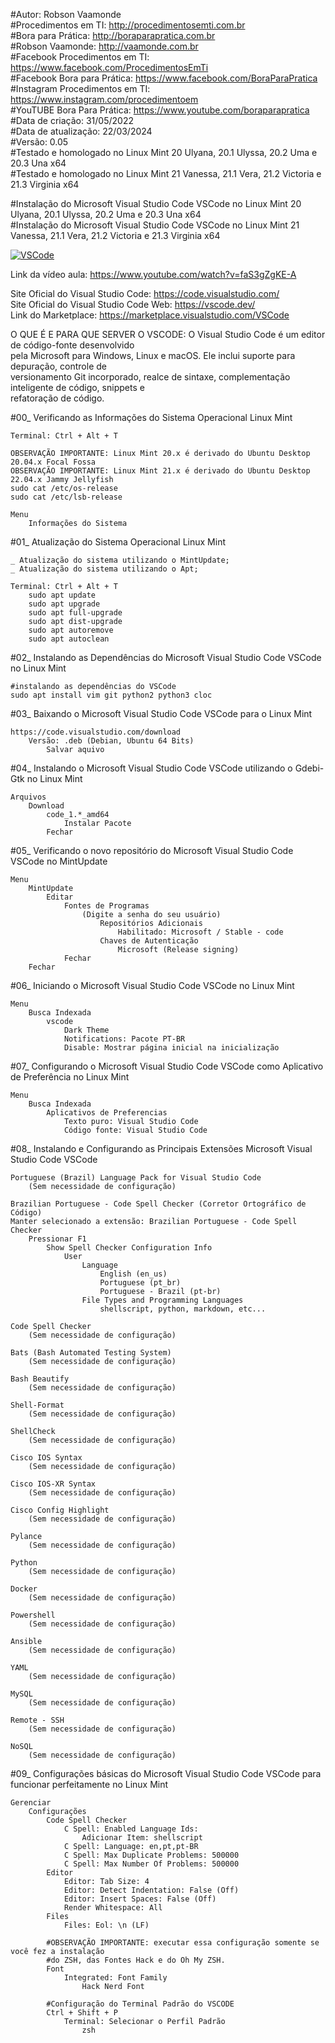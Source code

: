 #Autor: Robson Vaamonde<br>
#Procedimentos em TI: http://procedimentosemti.com.br<br>
#Bora para Prática: http://boraparapratica.com.br<br>
#Robson Vaamonde: http://vaamonde.com.br<br>
#Facebook Procedimentos em TI: https://www.facebook.com/ProcedimentosEmTi<br>
#Facebook Bora para Prática: https://www.facebook.com/BoraParaPratica<br>
#Instagram Procedimentos em TI: https://www.instagram.com/procedimentoem<br>
#YouTUBE Bora Para Prática: https://www.youtube.com/boraparapratica<br>
#Data de criação: 31/05/2022<br>
#Data de atualização: 22/03/2024<br>
#Versão: 0.05<br>
#Testado e homologado no Linux Mint 20 Ulyana, 20.1 Ulyssa, 20.2 Uma e 20.3 Una x64<br>
#Testado e homologado no Linux Mint 21 Vanessa, 21.1 Vera, 21.2 Victoria e 21.3 Virginia x64

#Instalação do Microsoft Visual Studio Code VSCode no Linux Mint 20 Ulyana, 20.1 Ulyssa, 20.2 Uma e 20.3 Una x64<br>
#Instalação do Microsoft Visual Studio Code VSCode no Linux Mint 21 Vanessa, 21.1 Vera, 21.2 Victoria e 21.3 Virginia x64

[![VSCode](http://img.youtube.com/vi/faS3gZgKE-A/0.jpg)](https://www.youtube.com/watch?v=faS3gZgKE-A "VSCode")

Link da vídeo aula: https://www.youtube.com/watch?v=faS3gZgKE-A

Site Oficial do Visual Studio Code: https://code.visualstudio.com/<br>
Site Oficial do Visual Studio Code Web: https://vscode.dev/<br>
Link do Marketplace: https://marketplace.visualstudio.com/VSCode

O QUE É E PARA QUE SERVER O VSCODE: O Visual Studio Code é um editor de código-fonte desenvolvido<br>
pela Microsoft para Windows, Linux e macOS. Ele inclui suporte para depuração, controle de<br> 
versionamento Git incorporado, realce de sintaxe, complementação inteligente de código, snippets e<br> 
refatoração de código.

#00_ Verificando as Informações do Sistema Operacional Linux Mint<br>

	Terminal: Ctrl + Alt + T

	OBSERVAÇÃO IMPORTANTE: Linux Mint 20.x é derivado do Ubuntu Desktop 20.04.x Focal Fossa 
	OBSERVAÇÃO IMPORTANTE: Linux Mint 21.x é derivado do Ubuntu Desktop 22.04.x Jammy Jellyfish
	sudo cat /etc/os-release
	sudo cat /etc/lsb-release

	Menu
		Informações do Sistema
		
#01_ Atualização do Sistema Operacional Linux Mint<br>

	_ Atualização do sistema utilizando o MintUpdate;
	_ Atualização do sistema utilizando o Apt;

	Terminal: Ctrl + Alt + T
		sudo apt update
		sudo apt upgrade
		sudo apt full-upgrade
		sudo apt dist-upgrade
		sudo apt autoremove
		sudo apt autoclean

#02_ Instalando as Dependências do Microsoft Visual Studio Code VSCode no Linux Mint<br>

	#instalando as dependências do VSCode
	sudo apt install vim git python2 python3 cloc

#03_ Baixando o Microsoft Visual Studio Code VSCode para o Linux Mint<br>

	https://code.visualstudio.com/download
		Versão: .deb (Debian, Ubuntu 64 Bits)
			Salvar aquivo

#04_ Instalando o Microsoft Visual Studio Code VSCode utilizando o Gdebi-Gtk no Linux Mint<br>

	Arquivos
		Download
			code_1.*_amd64
				Instalar Pacote
			Fechar

#05_ Verificando o novo repositório do Microsoft Visual Studio Code VSCode no MintUpdate<br>

	Menu
		MintUpdate
			Editar
				Fontes de Programas
					(Digite a senha do seu usuário)
						Repositórios Adicionais
							Habilitado: Microsoft / Stable - code
						Chaves de Autenticação
							Microsoft (Release signing)
				Fechar
		Fechar

#06_ Iniciando o Microsoft Visual Studio Code VSCode no Linux Mint<br>

	Menu
		Busca Indexada
			vscode
				Dark Theme
				Notifications: Pacote PT-BR
				Disable: Mostrar página inicial na inicialização

#07_ Configurando o Microsoft Visual Studio Code VSCode como Aplicativo de Preferência no Linux Mint<br>

	Menu
		Busca Indexada
			Aplicativos de Preferencias
				Texto puro: Visual Studio Code
				Código fonte: Visual Studio Code

#08_ Instalando e Configurando as Principais Extensões Microsoft Visual Studio Code VSCode<br>

	Portuguese (Brazil) Language Pack for Visual Studio Code
		(Sem necessidade de configuração)

	Brazilian Portuguese - Code Spell Checker (Corretor Ortográfico de Código)
	Manter selecionado a extensão: Brazilian Portuguese - Code Spell Checker
		Pressionar F1
			Show Spell Checker Configuration Info
				User
					Language
						English (en_us)
						Portuguese (pt_br)
						Portuguese - Brazil (pt-br)
					File Types and Programming Languages
						shellscript, python, markdown, etc...

	Code Spell Checker
		(Sem necessidade de configuração)

	Bats (Bash Automated Testing System)
		(Sem necessidade de configuração)

	Bash Beautify
		(Sem necessidade de configuração)

	Shell-Format
		(Sem necessidade de configuração)

	ShellCheck
		(Sem necessidade de configuração)

	Cisco IOS Syntax
		(Sem necessidade de configuração)

	Cisco IOS-XR Syntax
		(Sem necessidade de configuração)

	Cisco Config Highlight
		(Sem necessidade de configuração)

	Pylance
		(Sem necessidade de configuração)

	Python
		(Sem necessidade de configuração)

	Docker
		(Sem necessidade de configuração)

	Powershell
		(Sem necessidade de configuração)

	Ansible
		(Sem necessidade de configuração)

	YAML
		(Sem necessidade de configuração)

	MySQL
		(Sem necessidade de configuração)

	Remote - SSH
		(Sem necessidade de configuração)

	NoSQL
		(Sem necessidade de configuração)

#09_ Configurações básicas do Microsoft Visual Studio Code VSCode para funcionar perfeitamente no Linux Mint<br>

	Gerenciar
		Configurações
			Code Spell Checker
				C Spell: Enabled Language Ids: 
					Adicionar Item: shellscript
				C Spell: Language: en,pt,pt-BR
				C Spell: Max Duplicate Problems: 500000
				C Spell: Max Number Of Problems: 500000
			Editor
				Editor: Tab Size: 4
				Editor: Detect Indentation: False (Off)
				Editor: Insert Spaces: False (Off)
				Render Whitespace: All
			Files
				Files: Eol: \n (LF)

			#OBSERVAÇÃO IMPORTANTE: executar essa configuração somente se você fez a instalação
			#do ZSH, das Fontes Hack e do Oh My ZSH.
			Font
				Integrated: Font Family
					Hack Nerd Font
			
			#Configuração do Terminal Padrão do VSCODE
			Ctrl + Shift + P
				Terminal: Selecionar o Perfil Padrão
					zsh